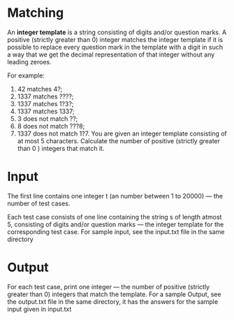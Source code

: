 # Matching

An **integer template** is a string consisting of digits and/or question marks.
A positive (strictly greater than 0) integer matches the integer template if it is possible to replace every question mark in the template with a digit in such a way that we get the decimal representation of that integer without any leading zeroes.

For example:
1. 42 matches 4?;
2. 1337 matches ????;
3. 1337 matches 1?3?;
4. 1337 matches 1337;
5. 3 does not match ??;
6. 8 does not match ???8;
7. 1337  does not match 1?7.
You are given an integer template consisting of at most 5 characters. Calculate the number of positive (strictly greater than 0 ) integers that match it.

# Input
The first line contains one integer t (an number between 1 to 20000) — the number of test cases.

Each test case consists of one line containing the string s of length atmost 5, consisting of digits and/or question marks — the integer template for the corresponding test case.
For sample input, see the input.txt file in the same directory

# Output
For each test case, print one integer — the number of positive (strictly greater than 0) integers that match the template.
For a sample Output, see the output.txt file in the same directory, it has the answers for the sample input given in input.txt




